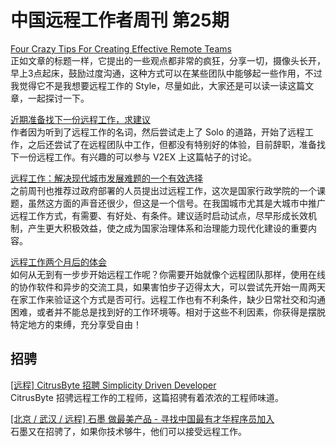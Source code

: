# 中国远程工作者周刊 第25期

[Four Crazy Tips For Creating Effective Remote Teams][1]  
正如文章的标题一样，它提出的一些观点都非常的疯狂，分享一切，摄像头长开，早上3点起床，鼓励过度沟通，这种方式可以在某些团队中能够起一些作用，不过我觉得它不是我想要远程工作的 Style，尽量如此，大家还是可以读一读这篇文章，一起探讨一下。

[近期准备找下一份远程工作，求建议][2]  
作者因为听到了远程工作的名词，然后尝试走上了 Solo 的道路，开始了远程工作，之后还尝试了在远程团队中工作，但都没有特别好的体验，目前辞职，准备找下一份远程工作。有兴趣的可以参与 V2EX 上这篇帖子的讨论。

[远程工作：解决现代城市发展难题的一个有效选择][3]  
之前周刊也推荐过政府部署的人员提出过远程工作，这次是国家行政学院的一个课题，虽然这方面的声音还很少，但这是一个信号。在我国城市尤其是大城市中推广远程工作方式，有需要、有好处、有条件。建议适时启动试点，尽早形成长效机制，产生更大积极效益，使之成为国家治理体系和治理能力现代化建设的重要内容。

[远程工作两个月后的体会][4]  
如何从无到有一步步开始远程工作呢？你需要开始就像个远程团队那样，使用在线的协作软件和异步的交流工具，如果害怕步子迈得太大，可以尝试先开始一周两天在家工作来验证这个方式是否可行。远程工作也有不利条件，缺少日常社交和沟通困难，或者并不能总是找到好的工作环境等。相对于这些不利因素，你获得是摆脱特定地方的束缚，充分享受自由！

## 招骋

[[远程] CitrusByte 招聘 Simplicity Driven Developer][5]  
CitrusByte 招骋远程工作的工程师，这篇招骋有着浓浓的工程师味道。

[[北京 / 武汉 / 远程] 石墨 做最美产品 - 寻找中国最有才华程序员加入][6]  
石墨又在招骋了，如果你技术够牛，他们可以接受远程工作。

[1]: http://vsee.com/blog/4-tips-building-effective-remote-teams/
[2]: https://www.v2ex.com/t/200681
[3]: http://www.pbgchina.cn/newsinfo.asp?newsid=36857
[4]: http://chuansong.me/n/1526536
[5]: https://ruby-china.org/topics/26469
[6]: https://ruby-china.org/topics/26466